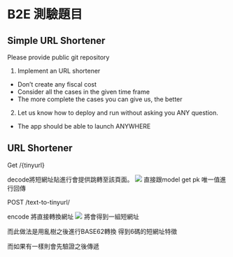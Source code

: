 # B2E 測驗題目

## Simple URL Shortener
Please provide public git repository
​
1. Implement an URL shortener
  - Don’t create any fiscal cost
  - Consider all the cases in the given time frame
  - The more complete the cases you can give us, the better
​
2. Let us know how to deploy and run without asking you ANY question.
  - The app should be able to launch ANYWHERE


## URL Shortener

Get /{tinyurl}

decode將短網址貼進行會提供跳轉至該頁面。
![](https://i.imgur.com/rykd7U2.png)
直接跟model get pk 唯一值進行回傳


POST /text-to-tinyurl/

encode 將直接轉換網址
![](https://i.imgur.com/45xAtiU.png)
將會得到一組短網址

而此做法是用亂樹之後進行BASE62轉換
得到6碼的短網址特徵

而如果有一樣則會先驗證之後傳遞

